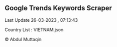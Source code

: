 

## Google Trends Keywords Scraper 
 
Last Update 26-03-2023 , 07:13:43

Country List :
VIETNAM.json



© Abdul Muttaqin 
